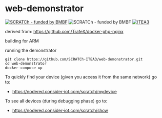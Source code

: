 # web-demonstrator

[![SCRATCh - funded by BMBF](https://img.shields.io/badge/part%20of-SCRATCh-yellow)](https://scratch-itea3.eu/)
![SCRATCh - funded by BMBF](https://img.shields.io/badge/funded%20by-BMBF-blue)
[![ITEA3](https://img.shields.io/badge/supported%20by-ITEA3-orange)](https://www.itea3.org)

derived from: https://github.com/TrafeX/docker-php-nginx

building for ARM



running the demonstrator

```
git clone https://github.com/SCRATCh-ITEA3/web-demonstrator.git
cd web-demonstrator
docker-compose up
```

To quickly find your device (given you access it from the same network) go to:
* https://nodered.consider-iot.com/scratch/mydevice

To see all devices (during debugging phase) go to:
* https://nodered.consider-iot.com/scratch/show

